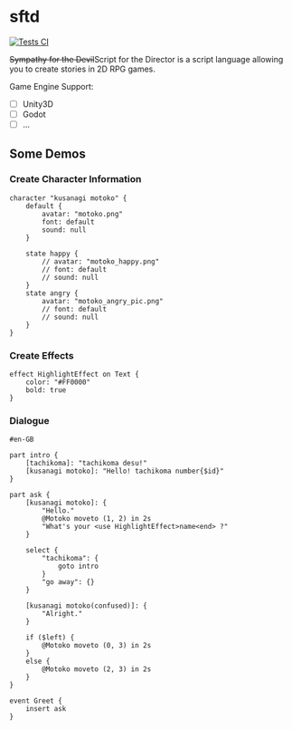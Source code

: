 # sftd
[![Tests CI](https://github.com/NeilKleistGao/sftd/actions/workflows/tests.yml/badge.svg?branch=main)](https://github.com/NeilKleistGao/sftd/actions/workflows/tests.yml)

<del>Sympathy for the Devil</del>Script for the Director is a script language allowing
you to create stories in 2D RPG games.

Game Engine Support:
- [ ] Unity3D
- [ ] Godot
- [ ] ...

## Some Demos
### Create Character Information
```
character "kusanagi motoko" {
    default {
        avatar: "motoko.png"
        font: default
        sound: null
    }
    
    state happy {
        // avatar: "motoko_happy.png"
        // font: default
        // sound: null
    }
    state angry {
        avatar: "motoko_angry_pic.png"
        // font: default
        // sound: null
    }
}
```

### Create Effects
```
effect HighlightEffect on Text {
    color: "#FF0000"
    bold: true
}
```

### Dialogue
```
#en-GB

part intro {
    [tachikoma]: "tachikoma desu!"
    [kusanagi motoko]: "Hello! tachikoma number{$id}"
}

part ask {
    [kusanagi motoko]: {
        "Hello."
        @Motoko moveto (1, 2) in 2s
        "What's your <use HighlightEffect>name<end> ?"
    }
    
    select {
        "tachikoma": {
            goto intro
        }
        "go away": {}
    }
    
    [kusanagi motoko(confused)]: {
        "Alright."
    }
    
    if ($left) {
        @Motoko moveto (0, 3) in 2s
    }
    else {
        @Motoko moveto (2, 3) in 2s
    }
}

event Greet {
    insert ask
}
```